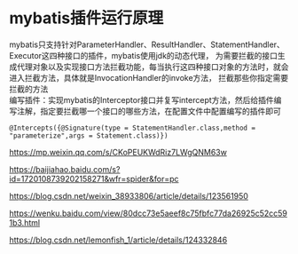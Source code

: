 # mybatis插件运行原理
mybatis只支持针对ParameterHandler、ResultHandler、StatementHandler、Executor这四种接口的插件，mybatis使用jdk的动态代理，
为需要拦截的接口生成代理对象以及实现接口方法拦截功能，每当执行这四种接口对象的方法时，就会进入拦截方法，具体就是InvocationHandler的invoke方法，
拦截那些你指定需要拦截的方法  
编写插件：实现mybatis的Interceptor接口并复写intercept方法，然后给插件编写注解，指定要拦截哪一个接口的哪些方法，在配置文件中配置编写的插件即可
```
@Intercepts({@Signature(type = StatementHandler.class,method = "parameterize",args = Statement.class)})
```

https://mp.weixin.qq.com/s/CKoPEUKWdRiz7LWgQNM63w

https://baijiahao.baidu.com/s?id=1720108739202158271&wfr=spider&for=pc

https://blog.csdn.net/weixin_38933806/article/details/123561950

https://wenku.baidu.com/view/80dcc73e5aeef8c75fbfc77da26925c52cc591b3.html

https://blog.csdn.net/lemonfish_1/article/details/124332846